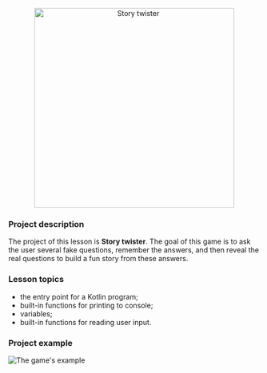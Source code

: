 <p align="center">
    <img src="../../utils/src/main/resources/images/part1/first.date/game.png" alt="Story twister" width="400"/>
</p>

### Project description

The project of this lesson is **Story twister**.
The goal of this game is to ask the user several fake questions,
remember the answers, and then reveal the real questions to build a fun story from these answers.

### Lesson topics

- the entry point for a Kotlin program;
- built-in functions for printing to console;
- variables;
- built-in functions for reading user input.

### Project example

![The game's example](../../utils/src/main/resources/images/part1/first.date/game.gif "The game's example")